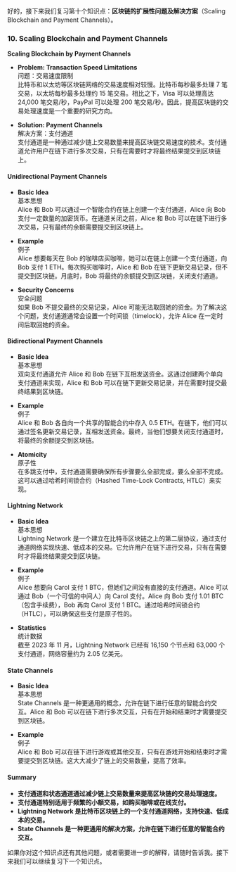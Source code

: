 好的，接下来我们复习第十个知识点：**区块链的扩展性问题及解决方案**（Scaling Blockchain and Payment Channels）。

### 10. Scaling Blockchain and Payment Channels

**Scaling Blockchain by Payment Channels**

- **Problem: Transaction Speed Limitations**  
  问题：交易速度限制  
  比特币和以太坊等区块链网络的交易速度相对较慢。比特币每秒最多处理 7 笔交易，以太坊每秒最多处理约 15 笔交易。相比之下，Visa 可以处理高达 24,000 笔交易/秒，PayPal 可以处理 200 笔交易/秒。因此，提高区块链的交易处理速度是一个重要的研究方向。

- **Solution: Payment Channels**  
  解决方案：支付通道  
  支付通道是一种通过减少链上交易数量来提高区块链交易速度的技术。支付通道允许用户在链下进行多次交易，只有在需要时才将最终结果提交到区块链上。

#### **Unidirectional Payment Channels**

- **Basic Idea**  
  基本思想  
  Alice 和 Bob 可以通过一个智能合约在链上创建一个支付通道，Alice 向 Bob 支付一定数量的加密货币。在通道关闭之前，Alice 和 Bob 可以在链下进行多次交易，只有最终的余额需要提交到区块链上。

- **Example**  
  例子  
  Alice 想要每天在 Bob 的咖啡店买咖啡，她可以在链上创建一个支付通道，向 Bob 支付 1 ETH。每次购买咖啡时，Alice 和 Bob 在链下更新交易记录，但不提交到区块链。月底时，Bob 将最终的余额提交到区块链，关闭支付通道。

- **Security Concerns**  
  安全问题  
  如果 Bob 不提交最终的交易记录，Alice 可能无法取回她的资金。为了解决这个问题，支付通道通常会设置一个时间锁（timelock），允许 Alice 在一定时间后取回她的资金。

#### **Bidirectional Payment Channels**

- **Basic Idea**  
  基本思想  
  双向支付通道允许 Alice 和 Bob 在链下互相发送资金。这通过创建两个单向支付通道来实现，Alice 和 Bob 可以在链下更新交易记录，并在需要时提交最终结果到区块链。

- **Example**  
  例子  
  Alice 和 Bob 各自向一个共享的智能合约中存入 0.5 ETH。在链下，他们可以通过签名更新交易记录，互相发送资金。最终，当他们想要关闭支付通道时，将最终的余额提交到区块链。

- **Atomicity**  
  原子性  
  在多跳支付中，支付通道需要确保所有步骤要么全部完成，要么全部不完成。这可以通过哈希时间锁合约（Hashed Time-Lock Contracts, HTLC）来实现。

#### **Lightning Network**

- **Basic Idea**  
  基本思想  
  Lightning Network 是一个建立在比特币区块链之上的第二层协议，通过支付通道网络实现快速、低成本的交易。它允许用户在链下进行交易，只有在需要时才将最终结果提交到区块链。

- **Example**  
  例子  
  Alice 想要向 Carol 支付 1 BTC，但她们之间没有直接的支付通道。Alice 可以通过 Bob（一个可信的中间人）向 Carol 支付。Alice 向 Bob 支付 1.01 BTC（包含手续费），Bob 再向 Carol 支付 1 BTC。通过哈希时间锁合约（HTLC），可以确保这些支付是原子性的。

- **Statistics**  
  统计数据  
  截至 2023 年 11 月，Lightning Network 已经有 16,150 个节点和 63,000 个支付通道，网络容量约为 2.05 亿美元。

#### **State Channels**

- **Basic Idea**  
  基本思想  
  State Channels 是一种更通用的概念，允许在链下进行任意的智能合约交互。Alice 和 Bob 可以在链下进行多次交互，只有在开始和结束时才需要提交到区块链。

- **Example**  
  例子  
  Alice 和 Bob 可以在链下进行游戏或其他交互，只有在游戏开始和结束时才需要提交到区块链。这大大减少了链上的交易数量，提高了效率。

#### **Summary**

- **支付通道和状态通道通过减少链上交易数量来提高区块链的交易处理速度。**
- **支付通道特别适用于频繁的小额交易，如购买咖啡或在线支付。**
- **Lightning Network 是比特币区块链上的一个支付通道网络，支持快速、低成本的交易。**
- **State Channels 是一种更通用的解决方案，允许在链下进行任意的智能合约交互。**

如果你对这个知识点还有其他问题，或者需要进一步的解释，请随时告诉我。接下来我们可以继续复习下一个知识点。
